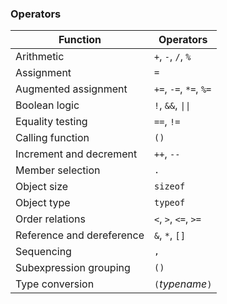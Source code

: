 ### Operators
**Function**				| **Operators**
--------------------------- | --------------------------------------
Arithmetic					| ```+```, ```-```, ```/```, ```%```
Assignment					| ```=```
Augmented assignment		| ```+=```, ```-=```, ```*=```, ```%=```
Boolean logic				| ```!```, ```&&```, <code>\|\|</code>
Equality testing			| ```==```, ```!=```
Calling function			| ```()```
Increment and decrement		| ```++```, ```--```
Member selection			| ```.```
Object size					| ```sizeof```
Object type					| ```typeof```
Order relations				| ```<```, ```>```, ```<=```, ```>=```
Reference and dereference	| ```&```, ```*```, ```[]```
Sequencing					| ```,```
Subexpression grouping		| ```()```
Type conversion				| ```(```_typename_```)```